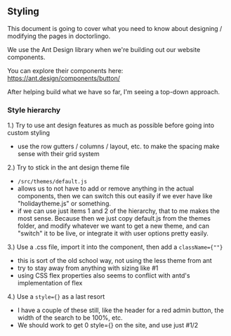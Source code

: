 ## Styling

This document is going to cover what you need to know about designing / modifying the pages in doctorlingo.

We use the Ant Design library when we're building out our website components.

You can explore their components here: https://ant.design/components/button/

After helping build what we have so far, I'm seeing a top-down approach.

### Style hierarchy

1.) Try to use ant design features as much as possible before going into custom styling

  - use the row gutters / columns / layout, etc. to make the spacing make sense with their grid system

2.) Try to stick in the ant design theme file

  - `/src/themes/default.js`
  - allows us to not have to add or remove anything in the actual components, then we can switch this out easily if we ever have like "holidaytheme.js" or something.
  - if we can use just items 1 and 2 of the hierarchy, that to me makes the most sense. Because then we just copy default.js from the themes folder, and modify whatever we want to get a new theme, and can "switch" it to be live, or integrate it with user options pretty easily.

3.) Use a .css file, import it into the component, then add a `className={""}`

  - this is sort of the old school way, not using the less theme from ant
  - try to stay away from anything with sizing like #1
  - using CSS flex properties also seems to conflict with antd's implementation of flex

4.) Use a `style={}` as a last resort

  - I have a couple of these still, like the header for a red admin button, the width of the search to be 100%, etc.
  - We should work to get 0 style={} on the site, and use just #1/2


